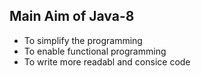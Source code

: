 ## Main Aim of Java-8
- To simplify the programming 
- To enable functional programming 
- To write more readabl and consice code 